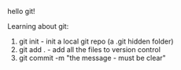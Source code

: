 hello git!

Learning about git:

1) git init - init a local git repo (a .git hidden folder)
2) git add . - add all the files to version control
3) git commit -m "the message - must be clear"